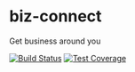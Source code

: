 # biz-connect
Get business around you

[![Build Status](https://travis-ci.org/DanielAdek/biz-connect.svg?branch=develop)](https://travis-ci.org/DanielAdek/biz-connect) [![Test Coverage](https://api.codeclimate.com/v1/badges/5ee95a9ac9154da378f8/test_coverage)](https://codeclimate.com/github/DanielAdek/biz-connect/test_coverage)